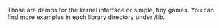 Those are demos for the kernel interface or simple, tiny games. 
You can find more examples in each library directory under /lib.